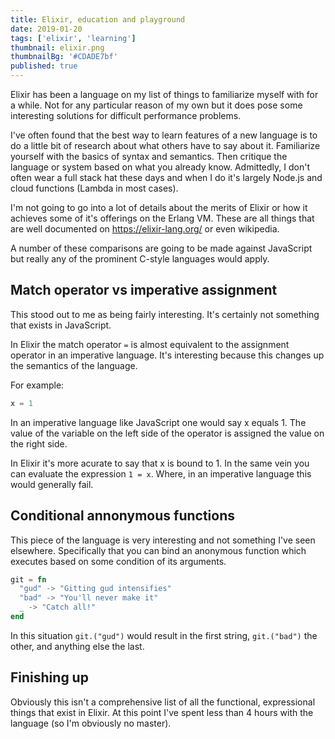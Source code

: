 ```yaml
---
title: Elixir, education and playground
date: 2019-01-20
tags: ['elixir', 'learning']
thumbnail: elixir.png
thumbnailBg: '#CDADE7bf'
published: true
---
```


Elixir has been a language on my list of things to familiarize myself with for a while. Not for any particular reason of my own but it does pose some interesting solutions for difficult performance problems.

<!--more-->

I've often found that the best way to learn features of a new language is to do a little bit of research about what others have to say about it. Familiarize yourself with the basics of syntax and semantics. Then critique the language or system based on what you already know. Admittedly, I don't often wear a full stack hat these days and when I do it's largely Node.js and cloud functions (Lambda in most cases).

I'm not going to go into a lot of details about the merits of Elixir or how it achieves some of it's offerings on the Erlang VM. These are all things that are well documented on https://elixir-lang.org/ or even wikipedia.

A number of these comparisons are going to be made against JavaScript but really any of the prominent C-style languages would apply.

## Match operator vs imperative assignment

This stood out to me as being fairly interesting. It's certainly not something that exists in JavaScript.

In Elixir the match operator `=` is almost equivalent to the assignment operator in an imperative language. It's interesting because this changes up the semantics of the language.

For example:

```elixir
x = 1
```

In an imperative language like JavaScript one would say x equals 1. The value of the variable on the left side of the operator is assigned the value on the right side.

In Elixir it's more acurate to say that x is bound to 1. In the same vein you can evaluate the expression `1 = x`. Where, in an imperative language this would generally fail.

## Conditional annonymous functions

This piece of the language is very interesting and not something I've seen elsewhere. Specifically that you can bind an anonymous function which executes based on some condition of its arguments.

```elixir
git = fn
  "gud" -> "Gitting gud intensifies"
  "bad" -> "You'll never make it"
  _ -> "Catch all!"
end
```

In this situation `git.("gud")` would result in the first string, `git.("bad")` the other, and anything else the last.

## Finishing up

Obviously this isn't a comprehensive list of all the functional, expressional things that exist in Elixir. At this point I've spent less than 4 hours with the language (so I'm obviously no master).
